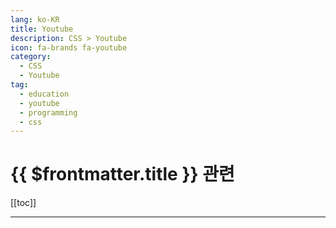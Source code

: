 ```yaml
---
lang: ko-KR
title: Youtube
description: CSS > Youtube
icon: fa-brands fa-youtube
category:
  - CSS
  - Youtube
tag: 
  - education
  - youtube
  - programming
  - css
---
```


# {{ $frontmatter.title }} 관련

[[toc]]

---

<MyYouTubeItems jsonName="yu-KevinPowell" /><!-- Kevin Powell -->
<MyYouTubeItems jsonName="yu-veamcamp" /><!-- 빔캠프 CSS -->
<MyYouTubeItems jsonName="yu-OnlineTutorialsYT" /><!-- Online Tutorials -->
<MyYouTubeItems jsonName="yu-ExternCode" /><!-- Extern Code -->
<MyYouTubeItems jsonName="yu-ZeroToMastery" /><!-- Zero To Mastery -->
<MyYouTubeItems jsonName="yu-Ezweb" /><!-- Rock's Easyweb -->
<MyYouTubeItems jsonName="yu-codingSeller" /><!-- 코딩셀러 - Build and Sell -->
<MyYouTubeItems jsonName="yu-garnattione" /><!-- garnatti one -->
<MyYouTubeItems jsonName="yu-FedericoTerzi" /><!-- Federico Terzi -->
<MyYouTubeItems jsonName="yu-DarkCodeOnline" /><!-- DarkCode -->
<MyYouTubeItems jsonName="yu-onlinementor1013" /><!-- Online Mentor -->
<MyYouTubeItems jsonName="yu-dcode-software" /><!-- dcode -->
<MyYouTubeItems jsonName="yu-hknudesign" /><!-- hknudesign -->
<MyYouTubeItems jsonName="yu-realchrishawkes" /><!-- Chris Hawkes -->
<MyYouTubeItems jsonName="yu-WebKitCoding" /><!-- WebKitCoding -->
<MyYouTubeItems jsonName="yu-devbang" /><!-- 개발자방16 -->
<MyYouTubeItems jsonName="yu-AcademyNet.net1" /><!-- AcademyNet -->
<MyYouTubeItems jsonName="yu-TutorialsPoint_" /><!-- Tutorialspoint -->
<MyYouTubeItems jsonName="yu-craftsman-mentality" /><!-- 크래프트맨 멘탈리티 -->
<MyYouTubeItems jsonName="yu-Homgwart" /> <!-- 홈페이지마법사 -->
<MyYouTubeItems jsonName="yu-rc_codex" /><!-- rccodex -->
<MyYouTubeItems jsonName="yu-alohaclass" /><!-- ALOHA CLASS -->
<MyYouTubeItems jsonName="yu-appbrewery" /><!-- London App Brewery -->
<MyYouTubeItems jsonName="yu-MattVisiwig" /><!-- Matt Visiwig -->
<MyYouTubeItems jsonName="yu-hyena-sunny" /><!-- 중써니 -->
<MyYouTubeItems jsonName="yu-JoyofCodeDev" /><!-- Joy of Code -->
<MyYouTubeItems jsonName="yu-dev.mminsu" /><!-- dev.mminsu -->
<MyYouTubeItems jsonName="yu-CodinginPublic" /><!-- Coding in Public -->
<MyYouTubeItems jsonName="yu-Bogdan_Stashchuk" /><!-- Bogdan Stashchuk -->
<MyYouTubeItems jsonName="yu-Algolia" /><!-- Algolia -->
<MyYouTubeItems jsonName="yu-academind" /><!-- Academind -->
<MyYouTubeItems jsonName="yu-bonieky" /><!-- Bonieky Lacerda -->
<MyYouTubeItems jsonName="yu-Penpot" /><!-- Penpot -->
<MyYouTubeItems jsonName="yu-tahazsh" /><!-- Taha Shashtari -->
<MyYouTubeItems jsonName="yu-CSSWeekly" /><!-- CSS Weekly -->
<MyYouTubeItems jsonName="yu-DevMadeEasy" /><!-- Web Dev Made Easy -->
<MyYouTubeItems jsonName="yu-ecemgokdogan" /><!-- Ecem Gokdogan -->
<MyYouTubeItems jsonName="yu-Bedimcode" /><!-- Bedimcode -->
<MyYouTubeItems jsonName="yu-jimmykimu" /><!-- DEvS -->
<MyYouTubeItems jsonName="yu-frontendzonedotcom" /><!-- frontendzone -->
<MyYouTubeItems jsonName="yu-OptimisticWeb" /><!-- Optimistic Web -->
<MyYouTubeItems jsonName="yu-Amarindaz" /><!-- Amarindaz -->
<MyYouTubeItems jsonName="yu-whatstheteawithmandy" /><!-- css par‧tea -->
<MyYouTubeItems jsonName="yu-ChromeDevs" /><!-- Google Chrome Developers -->
<MyYouTubeItems jsonName="yu-onlinewebustaad" /><!-- Online web ustaad -->
<MyYouTubeItems jsonName="yu-hancoding" /><!-- 한코딩 -->
<MyYouTubeItems jsonName="yu-프론트맨-e2b" /><!-- 프론트맨 -->
<MyYouTubeItems jsonName="yu-coding2go" /><!-- Coding2GO -->
<MyYouTubeItems jsonName="yu-Glo_Academy" /><!-- Glo Academy -->
<MyYouTubeItems jsonName="yu-frontend-tribe" /><!-- Frontend Tribe -->

<TagLinks />